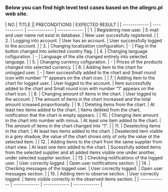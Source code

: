 ### Below you can find high level test cases based on the allegro.pl web site. ###


| NO  | TITLE || PRECONDITIONS  | EXPECTED RESULT |
| ------------- | ------------- | ------------- | ------------- |
| 1.  | Registering new user.  | E-mail and user name not exist in database. | New user succesfully registered. |
| 2.  | Logging into account. | User has an account.  | User successfully logged to the account.  |
| 3.  | Changing localization configuration.  | -  | Flag in the button changed into selected country flag.  |
| 4.  | Changing language cofiguration.  | -  | Language of the site changed entirely into selected language.  |
| 5.  | Changing currency cofiguration.  | -  | Prices of the products changed into selected currency.  |
| 6.  | Adding item to the chart for unlogged user.  | -  | Item successfully added to the chart and Small round icon with number “1” appears on the chart icon. |
| 7.  | Adding item to the chart for logged user.  | User logged to the account.  | Item successfully added to the chart and Small round icon with number “1” appears on the chart icon.  |
| 8.  | Changing amount of items in the chart.  | User logged to the account.  | The amount of items in the chart increased  and the total amount icreased proportionally.  |
| 9.  | Deleting items from the chart.  | At least two items added to the chart.  | Items deleted from the chart, notification that the chart is empty appears.  |
| 10.  | Changing item amount in the chart into number with minus.  | At least one item added to the chart.  | The amount of items in the chart changed into “1”.  |
| 11.  | Deselecting items in the chart.  |  At least two items added to the chart.  | Deselected item visible in a grey shadow, the value of the chart shows only of only the value ot the selected item.   |
| 12.  | Adding items to the chart from the same supplier from chart view.  |  At least one item added to the chart.  | Sucessfully added items from the selected supplier and all added items visible one under another, under selected supplier section.   |
| 13.  | Checking notifications of the logged user.  |  User correctly logged.   | Open user notifications section.   |
| 14.  | Checking messages of the logged user.  |  User correctly logged.   | Open user messages section.   |
| 15.  | Adding item to observe section.  |  User correctly logged.   | Items visible correctly in the observed items section.   |
| ------------- | ------------- | ------------- | ------------- |


